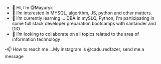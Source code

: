 - 👋 Hi, I’m @Mayuryk
- 👀 I’m interested in MYSQL, algorithm, JS, python and other matters.
- 🌱 I’m currently learning ... DBA in mySLQ, Python, I'm participating in some full stack developer preparation bootcamps with santander and DIO
- 💞️ I’m looking to collaborate on all topics related to the area of information technology

-📫 How to reach me ...My instagram is @cadu.redfazer, send me a message


<!---
Mayuryk/Mayuryk is a ✨ special ✨ repository because its `README.md` (this file) appears on your GitHub profile.
You can click the Preview link to take a look at your changes.
--->
